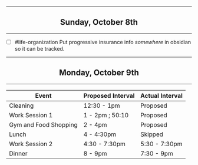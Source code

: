 ----

<h2 style="text-align: center;"> Sunday, October 8th </h2>

----
- [ ] #life-organization Put progressive insurance info *somewhere* in obsidian so it can be tracked.

----

<h2 style="text-align: center;"> Monday, October 9th </h2>

----

| Event | Proposed Interval | Actual Interval |  
| -------- | -------- | -------- | 
| Cleaning | 12:30 - 1pm | Proposed | 
| Work Session 1 | 1 - 2pm ; 50:10 | Proposed | 
| Gym and Food Shopping | 2 - 4pm | Proposed | 
| Lunch | 4 - 4:30pm | Skipped |
| Work Session 2 | 4:30 - 7:30pm | 5:30 - 7:30pm | 
| Dinner | 8 - 9pm | 7:30 - 9pm |



